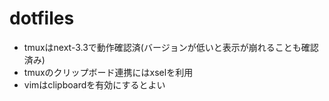 # dotfiles

- tmuxはnext-3.3で動作確認済(バージョンが低いと表示が崩れることも確認済み)
- tmuxのクリップボード連携にはxselを利用
- vimはclipboardを有効にするとよい
